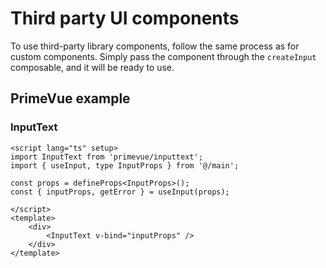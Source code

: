 # Third party UI components
To use third-party library components, follow the same process as for custom components. Simply pass the component through the `createInput` composable, and it will be ready to use.

## PrimeVue example
### InputText 
```vue
<script lang="ts" setup>
import InputText from 'primevue/inputtext';
import { useInput, type InputProps } from '@/main';

const props = defineProps<InputProps>();
const { inputProps, getError } = useInput(props);

</script>
<template>
	<div>
		<InputText v-bind="inputProps" />
	</div>
</template>
```
